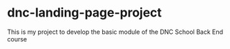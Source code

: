 # dnc-landing-page-project
This is my project to develop the basic module of the DNC School Back End course
